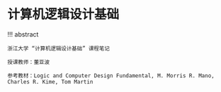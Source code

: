 # 计算机逻辑设计基础

!!! abstract

    浙江大学 “计算机逻辑设计基础” 课程笔记
    
    授课教师：董亚波
    
    参考教材：Logic and Computer Design Fundamental, M. Morris R. Mano, Charles R. Kime, Tom Martin

